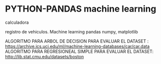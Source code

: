 # PYTHON-PANDAS machine learning 
calculadora


registro de vehiculos. Machine learning
pandas numpy, matplotlib


ALGORITMO PARA ARBOL DE DECISION PARA EVALUAR EL DATASET : https://archive.ics.uci.edu/ml/machine-learning-databases/car/car.data
ALGORITMO PARA REGRESIONEAL SIMPLE PARA EVALUAR EL DATASET: http://lib.stat.cmu.edu/datasets/boston

